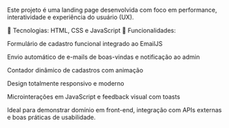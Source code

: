 Este projeto é uma landing page desenvolvida com foco em performance, interatividade e experiência do usuário (UX).

🔹 Tecnologias: HTML, CSS e JavaScript
🔹 Funcionalidades:

Formulário de cadastro funcional integrado ao EmailJS

Envio automático de e-mails de boas-vindas e notificação ao admin

Contador dinâmico de cadastros com animação

Design totalmente responsivo e moderno

Microinterações em JavaScript e feedback visual com toasts

Ideal para demonstrar domínio em front-end, integração com APIs externas e boas práticas de usabilidade.
